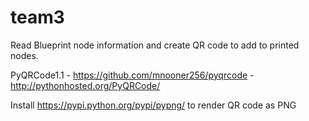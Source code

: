 # team3
Read Blueprint node information and create QR code to add to printed nodes.

PyQRCode1.1 - https://github.com/mnooner256/pyqrcode
            - http://pythonhosted.org/PyQRCode/
            
Install <https://pypi.python.org/pypi/pypng/> to render QR code as PNG
 
